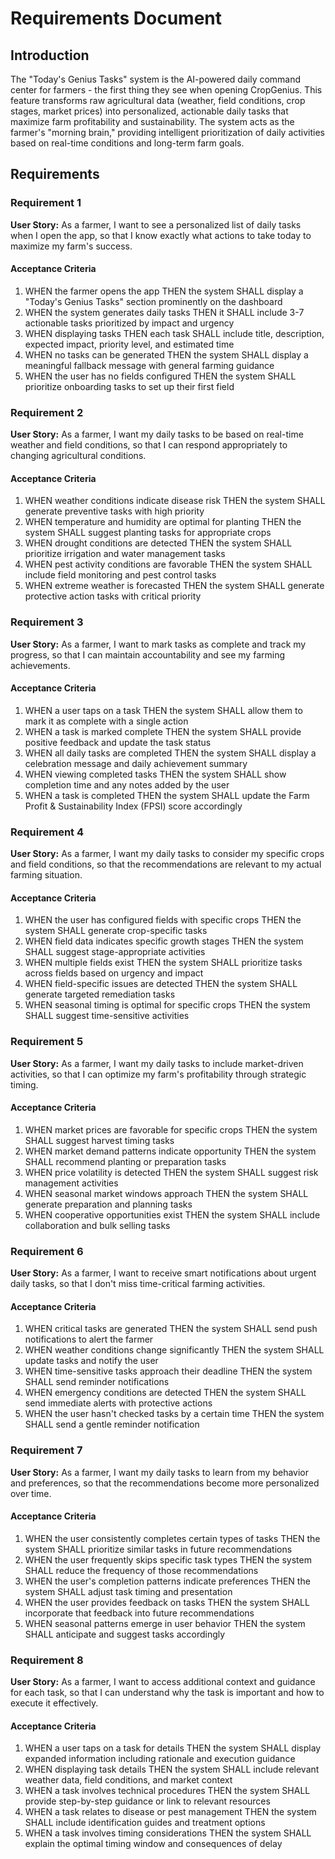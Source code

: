 # Requirements Document

## Introduction

The "Today's Genius Tasks" system is the AI-powered daily command center for farmers - the first thing they see when opening CropGenius. This feature transforms raw agricultural data (weather, field conditions, crop stages, market prices) into personalized, actionable daily tasks that maximize farm profitability and sustainability. The system acts as the farmer's "morning brain," providing intelligent prioritization of daily activities based on real-time conditions and long-term farm goals.

## Requirements

### Requirement 1

**User Story:** As a farmer, I want to see a personalized list of daily tasks when I open the app, so that I know exactly what actions to take today to maximize my farm's success.

#### Acceptance Criteria

1. WHEN the farmer opens the app THEN the system SHALL display a "Today's Genius Tasks" section prominently on the dashboard
2. WHEN the system generates daily tasks THEN it SHALL include 3-7 actionable tasks prioritized by impact and urgency
3. WHEN displaying tasks THEN each task SHALL include title, description, expected impact, priority level, and estimated time
4. WHEN no tasks can be generated THEN the system SHALL display a meaningful fallback message with general farming guidance
5. WHEN the user has no fields configured THEN the system SHALL prioritize onboarding tasks to set up their first field

### Requirement 2

**User Story:** As a farmer, I want my daily tasks to be based on real-time weather and field conditions, so that I can respond appropriately to changing agricultural conditions.

#### Acceptance Criteria

1. WHEN weather conditions indicate disease risk THEN the system SHALL generate preventive tasks with high priority
2. WHEN temperature and humidity are optimal for planting THEN the system SHALL suggest planting tasks for appropriate crops
3. WHEN drought conditions are detected THEN the system SHALL prioritize irrigation and water management tasks
4. WHEN pest activity conditions are favorable THEN the system SHALL include field monitoring and pest control tasks
5. WHEN extreme weather is forecasted THEN the system SHALL generate protective action tasks with critical priority

### Requirement 3

**User Story:** As a farmer, I want to mark tasks as complete and track my progress, so that I can maintain accountability and see my farming achievements.

#### Acceptance Criteria

1. WHEN a user taps on a task THEN the system SHALL allow them to mark it as complete with a single action
2. WHEN a task is marked complete THEN the system SHALL provide positive feedback and update the task status
3. WHEN all daily tasks are completed THEN the system SHALL display a celebration message and daily achievement summary
4. WHEN viewing completed tasks THEN the system SHALL show completion time and any notes added by the user
5. WHEN a task is completed THEN the system SHALL update the Farm Profit & Sustainability Index (FPSI) score accordingly

### Requirement 4

**User Story:** As a farmer, I want my daily tasks to consider my specific crops and field conditions, so that the recommendations are relevant to my actual farming situation.

#### Acceptance Criteria

1. WHEN the user has configured fields with specific crops THEN the system SHALL generate crop-specific tasks
2. WHEN field data indicates specific growth stages THEN the system SHALL suggest stage-appropriate activities
3. WHEN multiple fields exist THEN the system SHALL prioritize tasks across fields based on urgency and impact
4. WHEN field-specific issues are detected THEN the system SHALL generate targeted remediation tasks
5. WHEN seasonal timing is optimal for specific crops THEN the system SHALL suggest time-sensitive activities

### Requirement 5

**User Story:** As a farmer, I want my daily tasks to include market-driven activities, so that I can optimize my farm's profitability through strategic timing.

#### Acceptance Criteria

1. WHEN market prices are favorable for specific crops THEN the system SHALL suggest harvest timing tasks
2. WHEN market demand patterns indicate opportunity THEN the system SHALL recommend planting or preparation tasks
3. WHEN price volatility is detected THEN the system SHALL suggest risk management activities
4. WHEN seasonal market windows approach THEN the system SHALL generate preparation and planning tasks
5. WHEN cooperative opportunities exist THEN the system SHALL include collaboration and bulk selling tasks

### Requirement 6

**User Story:** As a farmer, I want to receive smart notifications about urgent daily tasks, so that I don't miss time-critical farming activities.

#### Acceptance Criteria

1. WHEN critical tasks are generated THEN the system SHALL send push notifications to alert the farmer
2. WHEN weather conditions change significantly THEN the system SHALL update tasks and notify the user
3. WHEN time-sensitive tasks approach their deadline THEN the system SHALL send reminder notifications
4. WHEN emergency conditions are detected THEN the system SHALL send immediate alerts with protective actions
5. WHEN the user hasn't checked tasks by a certain time THEN the system SHALL send a gentle reminder notification

### Requirement 7

**User Story:** As a farmer, I want my daily tasks to learn from my behavior and preferences, so that the recommendations become more personalized over time.

#### Acceptance Criteria

1. WHEN the user consistently completes certain types of tasks THEN the system SHALL prioritize similar tasks in future recommendations
2. WHEN the user frequently skips specific task types THEN the system SHALL reduce the frequency of those recommendations
3. WHEN the user's completion patterns indicate preferences THEN the system SHALL adjust task timing and presentation
4. WHEN the user provides feedback on tasks THEN the system SHALL incorporate that feedback into future recommendations
5. WHEN seasonal patterns emerge in user behavior THEN the system SHALL anticipate and suggest tasks accordingly

### Requirement 8

**User Story:** As a farmer, I want to access additional context and guidance for each task, so that I can understand why the task is important and how to execute it effectively.

#### Acceptance Criteria

1. WHEN a user taps on a task for details THEN the system SHALL display expanded information including rationale and execution guidance
2. WHEN displaying task details THEN the system SHALL include relevant weather data, field conditions, and market context
3. WHEN a task involves technical procedures THEN the system SHALL provide step-by-step guidance or link to relevant resources
4. WHEN a task relates to disease or pest management THEN the system SHALL include identification guides and treatment options
5. WHEN a task involves timing considerations THEN the system SHALL explain the optimal timing window and consequences of delay